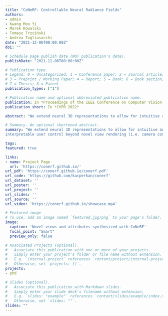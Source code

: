 ```yaml
---
title: "CoNeRF: Controllable Neural Radiance Fields"
authors:
- admin
- Kwang Moo Yi
- Marek Kowalski
- Tomasz Trzciński
- Andrea Tagliasacchi
date: "2021-12-06T00:00:00Z"
doi: ""

# Schedule page publish date (NOT publication's date).
publishDate: "2021-12-06T00:00:00Z"

# Publication type.
# Legend: 0 = Uncategorized; 1 = Conference paper; 2 = Journal article;
# 3 = Preprint / Working Paper; 4 = Report; 5 = Book; 6 = Book section;
# 7 = Thesis; 8 = Patent
publication_types: ["1"]

# Publication name and optional abbreviated publication name.
publication: In *Proceedings of the IEEE Conference on Computer Vision and Pattern Recognition 2022*
publication_short: In *CVPR 2022*

abstract: "We extend neural 3D representations to allow for intuitive and interpretable user control beyond novel view rendering (i.e. camera control). We allow the user to annotate which part of the scene one wishes to control with just a small number of mask annotations in the training images. Our key idea is to treat the attributes as latent variables that are regressed by the neural network given the scene encoding. This leads to a few-shot learning framework, where attributes are discovered automatically by the framework, when annotations are not provided. We apply our method to various scenes with different types of controllable attributes (e.g. expression control on human faces, or state control in movement of inanimate objects). Overall, we demonstrate, to the best of our knowledge, for the first time novel view and novel attribute re-rendering of scenes from a single video."

# Summary. An optional shortened abstract.
summary: "We extend neural 3D representations to allow for intuitive and
interpretable user control beyond novel view rendering (i.e. camera control). We demonstrate, to the best of our knowledge, for the first time novel view and novel attribute re-rendering of scenes from a single video."

tags:
featured: true

links:
- name: Project Page
  url: 'https://conerf.github.io/'
url_pdf: 'https://conerf.github.io/conerf.pdf'
url_code: 'https://github.com/kacperkan/conerf'
url_dataset: ''
url_poster: ''
url_project: ''
url_slides: ''
url_source: ''
url_video: 'https://conerf.github.io/showcase.mp4'

# Featured image
# To use, add an image named `featured.jpg/png` to your page's folder. 
image:
  caption: 'Novel views and attributes synthesized with CoNeRF'
  focal_point: "Smart"
  preview_only: false

# Associated Projects (optional).
#   Associate this publication with one or more of your projects.
#   Simply enter your project's folder or file name without extension.
#   E.g. `internal-project` references `content/project/internal-project/index.md`.
#   Otherwise, set `projects: []`.
projects:
- phd

# Slides (optional).
#   Associate this publication with Markdown slides.
#   Simply enter your slide deck's filename without extension.
#   E.g. `slides: "example"` references `content/slides/example/index.md`.
#   Otherwise, set `slides: ""`.
slides: ""
---
```


<!-- {{% alert note %}}
Click the *Cite* button above to demo the feature to enable visitors to import publication metadata into their reference management software.
{{% /alert %}}

{{% alert note %}}
Click the *Slides* button above to demo Academic's Markdown slides feature.
{{% /alert %}}

Supplementary notes can be added here, including [code and math](https://sourcethemes.com/academic/docs/writing-markdown-latex/). -->

